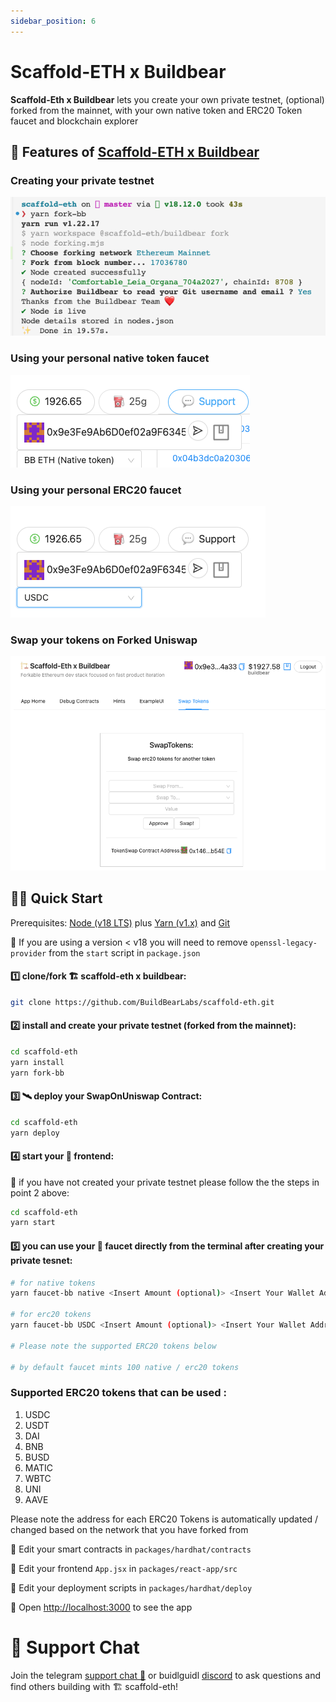 ```yaml
---
sidebar_position: 6
---
```


# Scaffold-ETH x Buildbear

**Scaffold-Eth x Buildbear** lets you create your own private testnet, (optional) forked from the mainnet, with your own native token and ERC20 Token faucet and blockchain explorer

## 🐻 Features of [Scaffold-ETH x Buildbear](https://github.com/BuildBearLabs/scaffold-eth)


### Creating your private testnet

![image](images/Your%20Private%20Testnet.png)

### Using your personal native token faucet

![image](images/Native%20Token%20Faucet.png)

### Using your personal ERC20 faucet

![image](images/USDC%20Faucet.png)

### Swap your tokens on Forked Uniswap

![image](images/Swap%20Tokens%20Using%20Forked%20Uniswap.png)

## 🏄‍♂️ Quick Start

Prerequisites: [Node (v18 LTS)](https://nodejs.org/en/download/) plus [Yarn (v1.x)](https://classic.yarnpkg.com/en/docs/install/) and [Git](https://git-scm.com/downloads)

🚨 If you are using a version < v18 you will need to remove `openssl-legacy-provider` from the `start` script in `package.json`

#### 1️⃣ clone/fork 🏗 scaffold-eth x buildbear:

```bash
git clone https://github.com/BuildBearLabs/scaffold-eth.git
```

#### 2️⃣ install and create your private testnet (forked from the mainnet):

```bash
cd scaffold-eth
yarn install
yarn fork-bb
```

#### 3️⃣ 🛰 deploy your SwapOnUniswap Contract:

```bash
cd scaffold-eth
yarn deploy
```

#### 4️⃣ start your 📱 frontend:

🚨 if you have not created your private testnet please follow the the steps in point 2 above:

```bash
cd scaffold-eth
yarn start
```


#### 5️⃣ you can use your 🚰 faucet directly from the terminal after creating your private tesnet:

```bash
# for native tokens
yarn faucet-bb native <Insert Amount (optional)> <Insert Your Wallet Address>

# for erc20 tokens
yarn faucet-bb USDC <Insert Amount (optional)> <Insert Your Wallet Address>

# Please note the supported ERC20 tokens below

# by default faucet mints 100 native / erc20 tokens
```

### Supported ERC20 tokens that can be used :

1. USDC
2. USDT
3. DAI
4. BNB
5. BUSD
6. MATIC
7. WBTC
8. UNI
9. AAVE



Please note the address for each ERC20 Tokens is automatically updated / changed based on the network that you have forked from



🔏 Edit your smart contracts in `packages/hardhat/contracts`

📝 Edit your frontend `App.jsx` in `packages/react-app/src`

💼 Edit your deployment scripts in `packages/hardhat/deploy`

📱 Open [http://localhost:3000](http://localhost:3000) to see the app

<!-- 🚨📡 To deploy to a public domain, use `yarn surge`. You will need to have a surge account and have the surge CLI installed. There is also the option to deploy to IPFS using `yarn ipfs` and `yarn s3` to deploy to an AWS bucket 🪣 There are scripts in the `packages/react-app/src/scripts` folder to help with this.` -->


# 💬 Support Chat

Join the telegram [support chat 💬](https://t.me/Web3_dApp_Developers) or buidlguidl [discord](https://discord.gg/pRsr6rwG) to ask questions and find others building with 🏗 scaffold-eth!